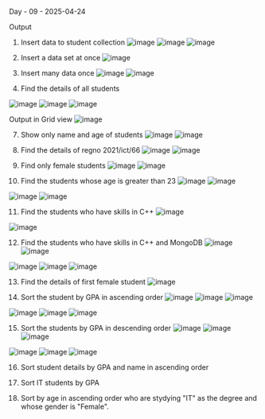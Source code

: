 Day - 09 - 2025-04-24

Output 
01. Insert data to student collection
![image](https://github.com/user-attachments/assets/8a69d2b5-2cee-4b72-89a7-d9ecdc9a86c3)
![image](https://github.com/user-attachments/assets/95222694-bde8-4a46-aeaa-a71f568381b7)
![image](https://github.com/user-attachments/assets/77966bbf-4b09-4e42-9a8b-f3c03786ecd8)


02. Insert a data set at once
   ![image](https://github.com/user-attachments/assets/00cb4f52-3a8a-4012-bcff-6f25aad83eac)


4. Insert many data once
![image](https://github.com/user-attachments/assets/8f70f5c6-1275-4318-ba68-bc999bbaeca6)
![image](https://github.com/user-attachments/assets/c5679975-50c9-483a-b687-52d4e619d28d)




6. Find the details of all students

![image](https://github.com/user-attachments/assets/5481a58c-f79b-4fbd-9750-33a0e9a53806)
![image](https://github.com/user-attachments/assets/eeb900d6-aac4-4b8d-af6d-27f2bda5bebb)
![image](https://github.com/user-attachments/assets/c87f4e4d-f8ea-4d1e-be27-17e5aef80ca1)

Output in Grid view
![image](https://github.com/user-attachments/assets/296a2c92-e1bc-4e46-a266-5a26373a0df5)

7. Show only name and age of students
![image](https://github.com/user-attachments/assets/97d9c0be-aa6c-4f8d-b80c-d535f1d8d3f2)
![image](https://github.com/user-attachments/assets/c3986a2e-1150-445b-8a94-3dcb5b1263c8)


8. Find the details of regno 2021/ict/66
![image](https://github.com/user-attachments/assets/7bdaf451-4a5c-4fe9-b508-18557e39cd87)
![image](https://github.com/user-attachments/assets/46d70d46-b71c-45fd-9385-0fe48e558bb8)


9. Find only female students
![image](https://github.com/user-attachments/assets/3fa0dc8b-f0c2-417e-a936-d6d77cf2faa0)
![image](https://github.com/user-attachments/assets/76e9f4d3-b058-4aa4-83d8-cf795c70f384)


10. Find the students whose age is greater than 23
![image](https://github.com/user-attachments/assets/839a2228-ed24-4d81-8c63-643d71d6d02b)
![image](https://github.com/user-attachments/assets/aa36545f-a043-43a8-969e-9ef27f92692a)

![image](https://github.com/user-attachments/assets/d0700b10-d706-4f22-8351-bd46fee9018f)
![image](https://github.com/user-attachments/assets/73c7a617-4c67-4927-9b0b-d2cf9c34a0dc)


11. Find the students who have skills in C++
![image](https://github.com/user-attachments/assets/1432ac66-9fa0-4db5-a07e-2797d8d5543e)

![image](https://github.com/user-attachments/assets/ad3a5b6c-3999-4f08-8f39-e28047a255e9)

12. Find the students who have skills in C++ and MongoDB
![image](https://github.com/user-attachments/assets/3383615d-440f-4333-9e0c-ef6a3d61e77e)
![image](https://github.com/user-attachments/assets/c309ecd3-3daf-4c34-b27f-13c769c02ab3)


![image](https://github.com/user-attachments/assets/a21ce7c6-87f1-4933-ad75-8820c91e5545)
![image](https://github.com/user-attachments/assets/250dd158-e075-48d7-97ea-24415c3539ad)
![image](https://github.com/user-attachments/assets/ff79c3ed-ad7f-467c-8b10-63763cb020bb)

13. Find the details of first female student
![image](https://github.com/user-attachments/assets/d52d1750-ff07-48fc-badc-928191a73bf6)


14. Sort the student by GPA in ascending order
![image](https://github.com/user-attachments/assets/f82d3158-3e6a-4364-b4cc-55e22a4c37dc)
![image](https://github.com/user-attachments/assets/9046fa28-271c-4d9d-b48d-3ef9628d7b38)
![image](https://github.com/user-attachments/assets/54978c45-7cc1-42ca-b266-2b3dfc1a7da9)


![image](https://github.com/user-attachments/assets/6fa80a5c-5493-416b-912d-15e38ad7f78c)
![image](https://github.com/user-attachments/assets/079880b1-8914-4413-aa9e-bd45fc5d863b)
![image](https://github.com/user-attachments/assets/97c07938-e8d0-4004-bbd4-27db62ae5b0e)


15. Sort the students by GPA in descending order
![image](https://github.com/user-attachments/assets/0bf41b4d-bc21-42b6-bbfe-88cee4459ecf)
![image](https://github.com/user-attachments/assets/083bb337-3ca0-4c55-8881-9343924ec740)
![image](https://github.com/user-attachments/assets/1474fa7d-031c-40da-a057-68a99ab9eb9b)

![image](https://github.com/user-attachments/assets/f668cf65-1b9b-46f2-8923-d6a1086cf610)
![image](https://github.com/user-attachments/assets/629c7de3-1586-40a4-bbd0-9499851a0504)
![image](https://github.com/user-attachments/assets/aae542a9-2e00-45ff-a70f-a85b6229db86)


16. Sort student details by GPA and name in ascending order


17. Sort IT students by GPA


18. Sort by age in ascending order who are stydying "IT" as the degree and whose gender is "Female".
